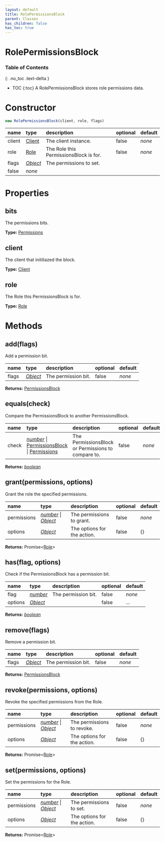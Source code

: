 ```yaml
---
layout: default
title: RolePermissionsBlock
parent: Classes
has_children: false
has_toc: true
---
```


# RolePermissionsBlock
### Table of Contents
{: .no_toc .text-delta }

- TOC
{:toc}
A RolePermissionsBlock stores role permissions data.
# Constructor
```js
new RolePermissionsBlock(client, role, flags)
```

| name | type | description | optional | default |
|:-----|:-----|:------------|:---------|:--------|
| client | [Client](/classes/Client) | The client instance. | false | *none* |
| role | [Role](/classes/Role) | The Role this PermissionsBlock is for. | false | *none* |
| flags | *[Object](https://developer.mozilla.org/en-US/docs/Web/JavaScript/Reference/Global_Objects/Object)* | The permissions to set.
 | false | *none* |

# Properties
## bits
The permissions bits.

**Type:** [Permissions](/classes/Permissions)

## client
The client that initiliazed the block.

**Type:** [Client](/classes/Client)

## role
The Role this PermissionsBlock is for.

**Type:** [Role](/classes/Role)

# Methods
## add(flags)
Add a permission bit.

| name | type | description | optional | default |
|:-----|:-----|:------------|:---------|:--------|
| flags | *[Object](https://developer.mozilla.org/en-US/docs/Web/JavaScript/Reference/Global_Objects/Object)* | The permission bit. | false | *none* |

**Returns:** [PermissionsBlock](/classes/PermissionsBlock)

## equals(check)
Compare the PermissionsBlock to another PermissionsBlock.

| name | type | description | optional | default |
|:-----|:-----|:------------|:---------|:--------|
| check | *[number](https://developer.mozilla.org/en-US/docs/Web/JavaScript/Reference/Global_Objects/number)* \| [PermissionsBlock](/classes/PermissionsBlock) \| [Permissions](/classes/Permissions) | The PermissionsBlock or Permissions to compare to. | false | *none* |

**Returns:** *[boolean](https://developer.mozilla.org/en-US/docs/Web/JavaScript/Reference/Global_Objects/boolean)*

## grant(permissions, options)
Grant the role the specified permissions.

| name | type | description | optional | default |
|:-----|:-----|:------------|:---------|:--------|
| permissions | *[number](https://developer.mozilla.org/en-US/docs/Web/JavaScript/Reference/Global_Objects/number)* \| *[Object](https://developer.mozilla.org/en-US/docs/Web/JavaScript/Reference/Global_Objects/Object)* | The permissions to grant. | false | *none* |
| options | *[Object](https://developer.mozilla.org/en-US/docs/Web/JavaScript/Reference/Global_Objects/Object)* | The options for the action. | false | {} |

**Returns:** Promise<[Role](/classes/Role)>

## has(flag, options)
Check if the PermissionsBlock has a permission bit.

| name | type | description | optional | default |
|:-----|:-----|:------------|:---------|:--------|
| flag | *[number](https://developer.mozilla.org/en-US/docs/Web/JavaScript/Reference/Global_Objects/number)* | The permission bit. | false | *none* |
| options | *[Object](https://developer.mozilla.org/en-US/docs/Web/JavaScript/Reference/Global_Objects/Object)* |   | false | ... |

**Returns:** *[boolean](https://developer.mozilla.org/en-US/docs/Web/JavaScript/Reference/Global_Objects/boolean)*

## remove(flags)
Remove a permission bit.

| name | type | description | optional | default |
|:-----|:-----|:------------|:---------|:--------|
| flags | *[Object](https://developer.mozilla.org/en-US/docs/Web/JavaScript/Reference/Global_Objects/Object)* | The permission bit. | false | *none* |

**Returns:** [PermissionsBlock](/classes/PermissionsBlock)

## revoke(permissions, options)
Revoke the specified permissions from the Role.

| name | type | description | optional | default |
|:-----|:-----|:------------|:---------|:--------|
| permissions | *[number](https://developer.mozilla.org/en-US/docs/Web/JavaScript/Reference/Global_Objects/number)* \| *[Object](https://developer.mozilla.org/en-US/docs/Web/JavaScript/Reference/Global_Objects/Object)* | The permissions to revoke. | false | *none* |
| options | *[Object](https://developer.mozilla.org/en-US/docs/Web/JavaScript/Reference/Global_Objects/Object)* | The options for the action. | false | {} |

**Returns:** Promise<[Role](/classes/Role)>

## set(permissions, options)
Set the permissions for the Role.

| name | type | description | optional | default |
|:-----|:-----|:------------|:---------|:--------|
| permissions | *[number](https://developer.mozilla.org/en-US/docs/Web/JavaScript/Reference/Global_Objects/number)* \| *[Object](https://developer.mozilla.org/en-US/docs/Web/JavaScript/Reference/Global_Objects/Object)* | The permissions to set. | false | *none* |
| options | *[Object](https://developer.mozilla.org/en-US/docs/Web/JavaScript/Reference/Global_Objects/Object)* | The options for the action. | false | {} |

**Returns:** Promise<[Role](/classes/Role)>

